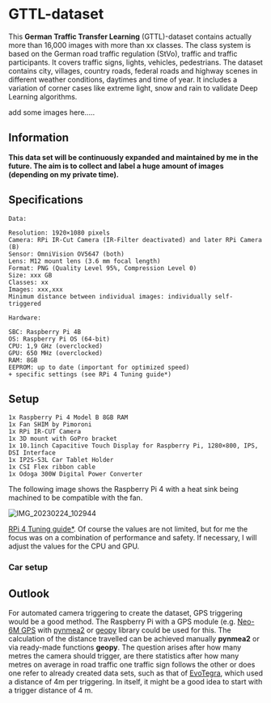 # GTTL-dataset
This **German Traffic Transfer Learning** (GTTL)-dataset contains actually more than 16,000 images with more than xx classes. The class system is based on the German road traffic regulation (StVo), traffic and traffic participants. It covers traffic signs, lights, vehicles, pedestrians. The dataset contains city, villages, country roads, federal roads and highway scenes in different weather conditions, daytimes and time of year. It includes a variation of corner cases like extreme light, snow and rain to validate Deep Learning algorithms.

add some images here.....

## Information
**This data set will be continuously expanded and maintained by me in the future. The aim is to collect and label a huge amount of images (depending on my private time).**

## Specifications
```
Data:

Resolution: 1920×1080 pixels
Camera: RPi IR-Cut Camera (IR-Filter deactivated) and later RPi Camera (B)
Sensor: OmniVision OV5647 (both)
Lens: M12 mount lens (3.6 mm focal length)
Format: PNG (Quality Level 95%, Compression Level 0)
Size: xxx GB
Classes: xx
Images: xxx,xxx
Minimum distance between individual images: individually self-triggered
```

```
Hardware:

SBC: Raspberry Pi 4B
OS: Raspberry Pi OS (64-bit)
CPU: 1,9 GHz (overclocked)
GPU: 650 MHz (overclocked)
RAM: 8GB
EEPROM: up to date (important for optimized speed)
+ specific settings (see RPi 4 Tuning guide*) 
```




## Setup

```
1x Raspberry Pi 4 Model B 8GB RAM
1x Fan SHIM by Pimoroni
1x RPi IR-CUT Camera
1x 3D mount with GoPro bracket
1x 10.1inch Capacitive Touch Display for Raspberry Pi, 1280×800, IPS, DSI Interface
1x IP2S-S3L Car Tablet Holder 
1x CSI Flex ribbon cable
1x Odoga 300W Digital Power Converter
```

The following image shows the Raspberry Pi 4 with a heat sink being machined to be compatible with the fan.

![IMG_20230224_102944](https://user-images.githubusercontent.com/62354721/221149841-7bf500a8-adde-477b-adfa-16f22ecd0809.jpg)

 [RPi 4 Tuning guide*](https://github.com/Petros626/GTTL-dataset/blob/main/RPi%204%20Tuning%20Guide.pdf). Of course the values are not limited, but for me the focus was on a combination of performance and safety. If necessary, I will adjust the values for the CPU and GPU.
 

 ### Car setup
 

## Outlook
For automated camera triggering to create the dataset, GPS triggering would be a good method. The Raspberry Pi with a GPS module (e.g. [Neo-6M GPS](https://www.berrybase.de/fr/u-blox-neo-6m-gps-ttl-empfaenger-inkl.-antenne) with [pynmea2](https://github.com/Knio/pynmea2) or [geopy](https://github.com/geopy/geopy) library could be used for this. The calculation of the distance travelled can be achieved manually **pynmea2** or via ready-made functions **geopy**. 
The question arises after how many metres the camera should trigger, are there statistics after how many metres on average in road traffic one traffic sign follows the other or does one refer to already created data sets, such as that of [EvoTegra](https://www.evotegra.de/datasets), which used a distance of 4m per triggering. In itself, it might be a good idea to start with a trigger distance of 4 m.
